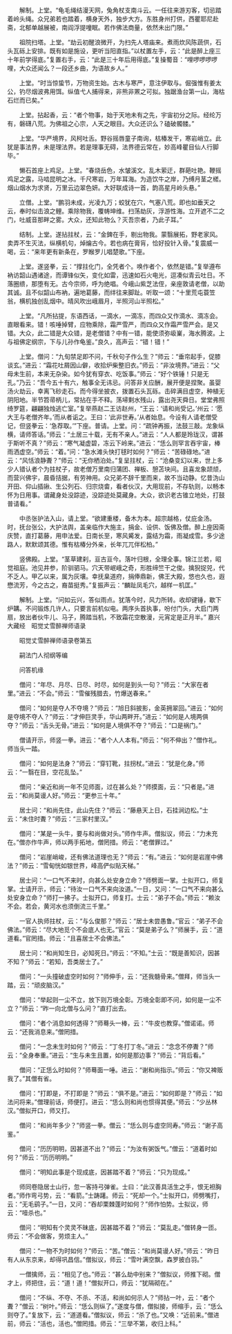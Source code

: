 <!-- { "loadSidebar": true } -->
　　解制。上堂。“龟毛绳结漫天网，兔角杖支南斗云。一任往来游刃客，切忌踏着岭头绳。众兄弟若也踏着，横身天外，独步大方。东胜身州打供，西瞿耶尼赴斋，北郁单越展被，南阎浮提噇眠。若作佛法商量，依然未出门限。”

　　祖院扫塔。上堂。“劫云初醒浪微开，为扫先人塔庙来。煮雨炊风陈蔬供，石头瓦砾上安排。既有如是施设，更听当阳直指。”以杖置左手，云：“此是醉上座三十年前学得底。”复置右手，云：“此是三十年后用得底。”复操蜀音：“哩啰啰啰啰哩，大众还闻么？一段还乡曲，为语故乡人。”

　　上堂。“时当惊蛰节，万物资生始。古木与寒严，意注伊取与。倔强惟有姜太公，钓尽烟波弗用饵。纵值弋人捕得来，非熊非罴之可拟。独踞渔台第一山，海枯石烂而已矣。”

　　上堂。拈起香，云：“者个物事，始于天地未有之先，宇宙初分之际。经纶万有，磐礴八荒。为佛祖之心宗，人天之眼目。大众还识么？磕破髑髅。”

　　上堂。“华严境界，风柯吐舌。野谷摇唇童子南询，枯椿发干，寒岩峭立。此犹是事法界，未是理法界。若是理事无碍，法界德云常在，妙高峰瞿目仙人行脚毕。”

　　懒石首座上鸡足。上堂。“春烧岳色，水皱溪文。乱木萦迂，群葩吐艳。鞭摇鸡足之露，马啮昆明之冰。千尺寒岩，万年耳海。为造饮牛之岸，乃缚月茎之槎。烟山烟水为求贤，万里云边翠色妍。大好联成诗一首，韵高星月岭头悬。”

　　立僧。上堂。“鹏羽未成，光凌九万；蛟犹在穴，气塞八荒。即也如垂天之云，奉时似击浪之鲤。乘除物我，覆帱坤维。扫荡劫灰，浮游性海。立开遮不二之门，吐威音那畔之雾。大众，还知此物么？灭吾宗者，乃此子耳。”

　　结制。上堂。遂拈拄杖，云：“金錍在手，剔出物我。蒙翳展拓，野老家风。卖弄不生灭法，纵横机句，焯爚古今。若也病在膏肓，恰好投针入骨。”复震威一喝，云：“来年更有新条在，罗睺罗儿唱楚歌。”下座。

　　上堂。遂竖拳，云：“撑拄化门，全凭者个。唤作者个，依然是错。”复举遵布衲访韶山遇诸途，而谭锋似矢，变化如雷，迅速如石火电光，逗凑似青云吐日。不落圈缋，那堕有无。古今宗师，呼为绝唱。今峨山紫芝法侄，亲座敦请老僧，以助其诚。且不似韶山布衲，遍地葛藤，而绊往来脚趾。听取一颂：“十里荒屯蓑笠翁，横机独创乱烟中。晴风吹出峨眉月，半照河山半照松。”

　　上堂。“凡所拈提，东语西话，一滴水，一滴冻，而四众又作滴水、滴冻会。直眼看来。错！咳唾掉臂，应物乘除，霜严雪严，而四众又作霜严雪严会。是又错。大众，此二错是大众错，是老僧错？中有一错，能使须弥岋嶪，海水腾波。上与祖佛定纲宗，下与儿孙作龟鉴。”良久，高声云：“错！错！”

　　上堂。僧问：“九旬禁足即不问，千秋句子作么生？”师云：“垂帘起手，促膝谈玄。”进云：“霜花吐屑因山僻，收拾炉柴整旧衣。”师云：“非汝境界。”进云：“父母未生前，本来无杂染。如今犹有穿衣、吃饭事。”师云：“好个铁锤！只是无孔。”乃云：“吾今五十有六，触事全无讳忌。问答非关应酬，展开便是捏聚。虽婴汤火劫云，幸离飞砂走石。而今得坐披衣，拨置石头瓦砾。击碎满目虚空，种植无阴阳地。半节笤帚柄儿，常拈在手不释。荡埽剩水残山，露出尧天舜日。堂堂弗照绮罗筵，翩翩独烛逃亡室。”复举燕赵二王访赵州，“王云：‘请和尚受记。’州云：‘愿大王与老僧齐年。’而从者诟之。王曰：‘此非世寿。’从者始息。今设有人请老僧受记，但竖拳云：‘急荐取。’”下座。普请。上堂。问：“疏钟再振，法鼓三敲。龙象纵横，请师答话。”师云：“土居三十载，无有不亲人。”进云：“人人都是玲珑汉，谓甚于斯听不真？”师云：“寒气凝虚碧，冻云下岭来。”进云：“恁么则罕言吞宇宙，棒雨洒虚空。”师云：“着。”问：“急水滩头快打毬时如何？”师云：“苦碌碌地。”进云：“风恬浪静聻？”师云：“无你栖泊处。”复呈拄杖，云：“沧桑变幻以来，世上多少人错认者个为拄杖子，故老僧万里南归蒲团、禅板、憩苫块间。且喜龙象颉颃，而营兴佛宇，晨昏拮据，有劳神用。众兄弟不辞千里而来，故不当动静。忆昔沩山开田、仰山插锹、生公列石、归宗烧畬，看者伙汉，大用现前，不存轨则，以畅本怀为日用事。谓藏身处没踪迹，没踪迹处莫藏身。大众，欲识老古锥立地处，打鼓普请看。”

　　中丞张护法入山，请上堂。“欲建重楼，备木为本。超宗越格，仗庇金汤。时，抚台张公，大护法舆，盖亲临作大施主，捐金、设供、饭佛及僧。醉上座因斋庆赞，直打葛藤，用申法爱。日南长至，寒风觱发，露结为霜，雨凝成雪。多少途路人，默默颂其德。惟有枯椿分外亲，长年兀兀伴松柏。”

　　竖佛殿。上堂。“茎草建刹，亘古亘今。落叶归根，全理全事。锦江兰若，昭觉祖庭。池见井参，阶驯驷马。穴天带岷峨之奇，形胜缔竺干之俊。擒猊捉兕，代不乏人。甲乙以来，属为灰壤。幸抚臬道府，捐俸鼎新，佛王大殿，悠也久也，遐懋流芳，今之古之，裔苗挺秀。”复振声云：“麟趾凤毛穴，越样一机匡。”

　　解制。上堂。“问如云兴，答似雨点。犹落今时，风力所转。收却键锤，歇下炉韝。不问锻炼几许人，只要言前机似电。两序头首执事，吩付门头，大启门两扇，放出者伙牛儿、马子，腾踏当机，不致霜花空散漫，元宵定是正月半。”
嘉兴大藏经　昭觉丈雪醉禅师语录


　　昭觉丈雪醉禅师语录卷第五

　　嗣法门人彻纲等编

　　问答机缘

　　僧问：“年尽、月尽、日尽、时尽，如何是到头一句？”师云：“大家在者里。”进云：“不会。”师云：“雪催残腊去，竹爆送春来。”

　　僧问：“如何是夺人不夺境？”师云：“旭日斜披影，金英拥翠回。”进云：“如何是夺境不夺人？”师云：“才伸巨灵手，华山两畔开。”进云：“如何是人境两俱夺？”师云：“舌头无骨。”进云：“如何是人境俱不夺？”师云：“口是祸门。”

　　僧请开示，师竖一拳。进云：“者个人人本有。”师云：“何不伸出？”僧作礼。师当头一踏。

　　僧问：“如何是法身？”师云：“穿钉靴，拄拐杖。”进云：“犹是化身。”师云：“一翳在目，空花乱坠。”

　　僧问：“亲近和尚一年不见师面，过在甚么处？”师摸面，云：“只者是。”进云：“和尚莫谩人好。”师云：“更参三十年。”

　　居士问：“和尚先住，此山先住？”师云：“藤悬天上日，石挂涧边松。”士云：“未住时聻？”师云：“三家村里汉。”

　　僧问：“某是一头牛，要与和尚做对头。”师作牛声。僧拟议，师云：“力未充在。”僧亦作牛声，师以两手拓地，僧罔措。师云：“老僧罪过。”

　　僧问：“岩崖峭峻，还有佛法道理也无？”师云：“有。”进云：“如何是岩崖中佛法？”师云：“雪甸恍如银世界，峰高俨似贴天梯。”

　　居士问：“一口气不来时，向甚么处安身立命？”师劈面一掌。士拟开口，师复掌。士请开示，师云：“待汝一口气不来向汝道。”一日，又问：“一口气不来向甚么处安身立命？”师打一拂子。士拟开口，师复打。士云：“弟子不会。”师云：“赖汝不会。若会，黄河水也须倒流三千里。”

　　一官人执师拄杖，云：“与么俊那？”师云：“居士未尝愚鲁。”官云：“弟子不会佛法。”师云：“尽大地觅个不会底人也无。”官云：“莫是弟子么？”师展手，云：“道道看。”官罔措。师云：“且喜居士不会佛法。”

　　居士问：“和尚知生日，必知死日。”师云：“不知。”士云：“既是善知识，因甚不知？”师云：“若知，吾类居士了。”

　　僧问：“一头撞破虚空时如何？”师伸手，云：“还我髓骨来。”僧拜，师当头一踏，云：“顽皮脑汉。”

　　僧问：“举起则一尘不立，放下则万境全彰。万境全彰即不问，如何是一尘不立？”师云：“昨一向北僧与么问？”直打出去。

　　僧问：“者个消息如何透得？”师蓦头一棒，云：“牛皮也教穿。”僧诺诺。师云：“还我消息来。”僧罔措。

　　僧问：“一念未生时如何？”师云：“丁冬打丁冬。”进云：“念念不停聻？”师云：“全身奉重。”进云：“生与未生且置，如何是那边事？”师云：“背后看。”

　　僧问：“正恁么时如何？”师蓦面一唾。进云：“谢和尚指示。”师云：“你又裨贩我了。”其僧有省。

　　僧问：“打即是，不打即是？”师云：“俱不是。”进云：“如何即是？”师云：“如法问将来。”僧理前话，师便打。进云：“恁么则和尚也惯得其便。”师云：“少丛林汉。”僧拟开口，师又打。

　　僧问：“和尚年多少？”师竖一拳。僧云：“恁么则与虚空同寿。”师云：“谢子高鉴。”

　　僧问：“历历明明，因甚道不出？”师云：“为汝有粥饭气。”僧云：“道着时如何？”师云：“历历明明。”

　　僧问：“明知此事是个现成底，因甚踏不着？”师云：“只为现成。”

　　师同卷隐居士山行，忽一客持弓弹雀。士曰：“此汉善具活生之手，恨无袒胸者。”师作弯弓势，云：“看箭。”士踌躇。师云：“死却一个。”士拟开口，师劈嘴打，云：“无毛鹞子。”一日，又问：“吞却栗棘蓬时如何？”师作怕势。士拟议，师云：“噎杀也。”

　　僧问：“明知有个灵灵不昧底，因甚踏不着？”师云：“莫乱走。”僧转身一匝。师云：“不会做客，劳烦主人。”

　　僧问：“一物不为时如何？”师云：“苦。”僧云：“和尚莫谩人好。”师云：“昨日有人从东京来，却得巩昌信。”僧拟议，师云：“雪叶满空飘，森罗披白羽。”

　　一僧擒师，云：“相见了也。”师云：“甚么劫中别来？”僧拟议，师推下砌。僧才上，师把住，云：“道！道！”僧拟开口，师云：“犹隔砌在。”

　　僧问：“不纵、不夺、不杀、不活，和尚如何示人？”师拈一叶，云：“者个聻？”僧云：“树叶。”师云：“恁么则纵了。”遂度与僧，僧拟接，师缩手，云：“恁么则夺了。”复放下，云：“道道看。”僧拟议，师云：“杀了也。”又唤：“近前来。”僧进前，师云：“活也，活也。”僧罔措。师云：“三举不第，收归上科。”

